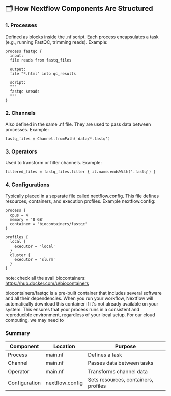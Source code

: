 ## 🗂️ How Nextflow Components Are Structured

### 1. Processes

Defined as blocks inside the .nf script.
Each process encapsulates a task (e.g., running FastQC, trimming reads).
Example:

```
process fastqc {
  input:
  file reads from fastq_files

  output:
  file "*.html" into qc_results

  script:
  """
  fastqc $reads
  """
}
```

### 2. Channels

Also defined in the same .nf file.
They are used to pass data between processes.
Example:

```
fastq_files = Channel.fromPath('data/*.fastq')
```

### 3. Operators

Used to transform or filter channels.
Example:

```
filtered_files = fastq_files.filter { it.name.endsWith('.fastq') }
```

### 4. Configurations

Typically placed in a separate file called nextflow.config.
This file defines resources, containers, and execution profiles.
Example nextflow.config:

```
process {
  cpus = 4
  memory = '8 GB'
  container = 'biocontainers/fastqc'
}

profiles {
  local {
    executor = 'local'
  }
  cluster {
    executor = 'slurm'
  }
}
```

note: check all the avail biocontainers: https://hub.docker.com/u/biocontainers

biocontainers/fastqc is a pre-built container that includes several software and all their dependencies.
When you run your workflow, Nextflow will automatically download this container if it's not already available on your system.
This ensures that your process runs in a consistent and reproducible environment, regardless of your local setup.
For our cloud computing, we may need to 

### Summary

| Component | Location | Purpose |
|---|---|---|
| Process | main.nf | Defines a task |
| Channel | main.nf | Passes data between tasks |
| Operator | main.nf | Transforms channel data |
| Configuration | nextflow.config | Sets resources, containers, profiles |
